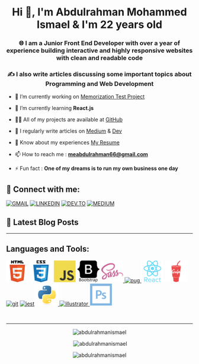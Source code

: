 <h1 align="center">Hi 👋, I'm Abdulrahman Mohammed Ismael & I'm 22 years old</h1>
<h3 align="center">🌐 I am a Junior Front End Developer with over a year of experience building interactive and highly responsive websites with clean and readable code</h3>
<h3 align="center">✍️ I also write articles discussing some important topics about Programming and Web Development</h3>

- 🔭 I’m currently working on [Memorization Test Project](https://github.com/AbdulrahmanIsmael/Memorization-test-Project)

- 🌱 I’m currently learning **React.js**

- 👨‍💻 All of my projects are available at [GitHub](https://github.com/AbdulrahmanIsmael)

- 📝 I regularly write articles on [Medium](https://medium.com/@meabdulrahman66) & [Dev](https://dev.to/abdulrahmanismael)

- 📄 Know about my experiences [My Resume](https://drive.google.com/file/d/1nMy9sY0r9CEKy0TCR7aphpQn8mSsVVle/view?usp=sharing)

- 📫 How to reach me : **meabdulrahman66@gmail.com**

- ⚡ Fun fact : **One of my dreams is to run my own business one day**

## 🤝 Connect with me:

[![GMAIL](https://img.shields.io/badge/Gmail-D14836?style=for-the-badge&logo=gmail&logoColor=white)](https://mail.google.com/mail/u/0/#sent?compose=GTvVlcSGLCMXfVLpDcnLGGjsxzDVNDhKFqSpjKBBWGZFzgdhlfLhLNntxsctMJVMdxghJghkQZVzl)
[![LINKEDIN](https://img.shields.io/badge/LinkedIn-0077B5?style=for-the-badge&logo=linkedin&logoColor=white)](https://www.linkedin.com/in/abdulrahman-mohammed22)
[![DEV.TO](https://img.shields.io/badge/dev.to-0A0A0A?style=for-the-badge&logo=devdotto&logoColor=white)](https://dev.to/abdulrahmanismael)
[![MEDIUM](https://img.shields.io/badge/Medium-12100E?style=for-the-badge&logo=medium&logoColor=white)](https://medium.com/@meabdulrahman66)

## 📜 Latest Blog Posts

<!-- BLOG-POST-LIST:START -->
<!-- BLOG-POST-LIST:END -->

---
 
## Languages and Tools:
<p align="left">
<a href="https://www.w3.org/html/" target="_blank" rel="noreferrer"><img src="https://raw.githubusercontent.com/devicons/devicon/master/icons/html5/html5-original-wordmark.svg" alt="html5" width="60" height="60"/></a> <a href="https://www.w3schools.com/css/" target="_blank" rel="noreferrer"> <img src="https://raw.githubusercontent.com/devicons/devicon/master/icons/css3/css3-original-wordmark.svg" alt="css3" width="60" height="60"/></a> <a href="https://developer.mozilla.org/en-US/docs/Web/JavaScript" target="_blank" rel="noreferrer"> <img src="https://raw.githubusercontent.com/devicons/devicon/master/icons/javascript/javascript-original.svg" alt="javascript" width="60" height="60"/></a> <a href="https://getbootstrap.com" target="_blank" rel="noreferrer"><img src="https://raw.githubusercontent.com/devicons/devicon/master/icons/bootstrap/bootstrap-plain-wordmark.svg" alt="bootstrap" width="60" height="60"/></a> <a href="https://sass-lang.com" target="_blank" rel="noreferrer"> <img src="https://raw.githubusercontent.com/devicons/devicon/master/icons/sass/sass-original.svg" alt="sass" width="60" height="60"/> </a><a href="https://pugjs.org" target="_blank" rel="noreferrer"><img src="https://cdn.worldvectorlogo.com/logos/pug.svg" alt="pug" width="60" height="60"/> </a><a href="https://reactjs.org/" target="_blank" rel="noreferrer"><img src="https://raw.githubusercontent.com/devicons/devicon/master/icons/react/react-original-wordmark.svg" alt="react" width="60" height="60"/></a>  <a href="https://gulpjs.com" target="_blank" rel="noreferrer"><img src="https://raw.githubusercontent.com/devicons/devicon/master/icons/gulp/gulp-plain.svg" alt="gulp" width="60" height="60"/></a> <a href="https://git-scm.com/" target="_blank" rel="noreferrer"><img src="https://www.vectorlogo.zone/logos/git-scm/git-scm-icon.svg" alt="git" width="60" height="60"/></a> <a href="https://jestjs.io" target="_blank" rel="noreferrer"><img src="https://www.vectorlogo.zone/logos/jestjsio/jestjsio-icon.svg" alt="jest" width="60" height="60"/></a> <a href="https://www.python.org" target="_blank" rel="noreferrer"><img src="https://raw.githubusercontent.com/devicons/devicon/master/icons/python/python-original.svg" alt="python" width="60" height="60"/> </a> <a href="https://www.adobe.com/in/products/illustrator.html" target="_blank" rel="noreferrer"><img src="https://www.vectorlogo.zone/logos/adobe_illustrator/adobe_illustrator-icon.svg" alt="illustrator" width="60" height="60"/> </a> <a href="https://www.photoshop.com/en" target="_blank" rel="noreferrer"> <img src="https://raw.githubusercontent.com/devicons/devicon/master/icons/photoshop/photoshop-line.svg" alt="photoshop" width="60" height="60"/> </a>
</p>

<br>

---

<p align="center"><img src="https://github-readme-stats.vercel.app/api/top-langs?username=abdulrahmanismael&show_icons=true&theme=dark&locale=en&layout=compact" alt="abdulrahmanismael" /></p>
<p align="center">&nbsp;<img float="center" src="https://github-readme-stats.vercel.app/api?username=abdulrahmanismael&show_icons=true&theme=dark&locale=en" alt="abdulrahmanismael" />
<p align="center"><img float="center" src="https://github-readme-streak-stats.herokuapp.com/?user=abdulrahmanismael&theme=dark" alt="abdulrahmanismael" /></p>
